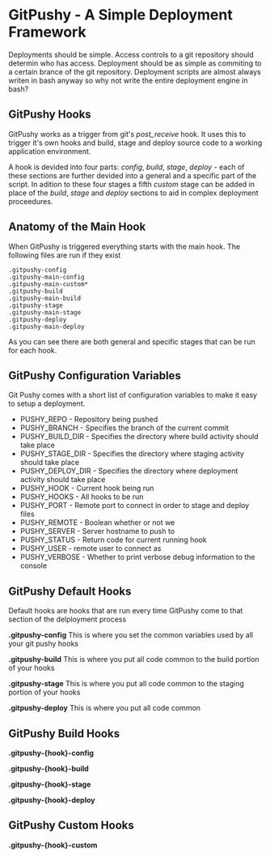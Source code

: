 GitPushy - A Simple Deployment Framework
========

Deployments should be simple. Access controls to a git repository should determin who has access. Deployment should be as simple as commiting to a certain brance of the git repository. Deployment scripts are almost always writen in bash anyway so why not write the entire deployment engine in bash?


GitPushy Hooks
--------
GitPushy works as a trigger from git's *post_receive* hook. It uses this to trigger it's own hooks and build, stage and deploy source code to a working application environment.

A hook is devided into four parts: _config_, _build_, _stage_, _deploy_ - each of these sections are further devided into a general and a specific part of the script. In adition to these four stages a fifth _custom_ stage can be added in place of the _build_, _stage_ and _deploy_ sections to aid in complex deployment proceedures.


Anatomy of the Main Hook
--------
When GitPushy is triggered everything starts with the main hook. The following files are run if they exist

    .gitpushy-config
    .gitpushy-main-config
    .gitpushy-main-custom*
    .gitpushy-build
    .gitpushy-main-build
    .gitpushy-stage
    .gitpushy-main-stage
    .gitpushy-deploy
    .gitpushy-main-deploy

As you can see there are both general and specific stages that can be run for each hook.


GitPushy Configuration Variables
--------
Git Pushy comes with a short list of configuration variables to make it easy to setup a deployment.

 * PUSHY_REPO - Repository being pushed
 * PUSHY_BRANCH - Specifies the branch of the current commit
 * PUSHY_BUILD_DIR - Specifies the directory where build activity should take place 
 * PUSHY_STAGE_DIR - Specifies the directory where staging activity should take place
 * PUSHY_DEPLOY_DIR - Specifies the directory where deployment activity should take place
 * PUSHY_HOOK - Current hook being run
 * PUSHY_HOOKS - All hooks to be run
 * PUSHY_PORT - Remote port to connect in order to stage and deploy files
 * PUSHY_REMOTE - Boolean whether or not we
 * PUSHY_SERVER - Server hostname to push to
 * PUSHY_STATUS - Return code for current running hook
 * PUSHY_USER - remote user to connect as
 * PUSHY_VERBOSE - Whether to print verbose debug information to the console


GitPushy Default Hooks
--------
Default hooks are hooks that are run every time GitPushy come to that section of the delployment process

**.gitpushy-config** This is where you set the common variables used by all your git pushy hooks

**.gitpushy-build** This is where you put all code common to the build portion of your hooks

**.gitpushy-stage** This is where you put all code common to the staging portion of your hooks

**.gitpushy-deploy** This is where you put all code common 


GitPushy Build Hooks
--------
**.gitpushy-{hook}-config**

**.gitpushy-{hook}-build**

**.gitpushy-{hook}-stage**

**.gitpushy-{hook}-deploy**


GitPushy Custom Hooks
--------
**.gitpushy-{hook}-custom**

